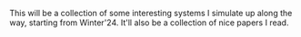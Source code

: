 This will be a collection of some interesting systems I simulate up along the way, starting from Winter'24. It'll also be a collection of nice papers I read.